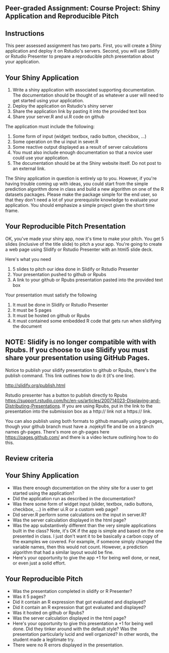 ## Peer-graded Assignment: Course Project: Shiny Application and Reproducible Pitch  


## Instructions  
This peer assessed assignment has two parts. First, you will create a Shiny application and deploy it on Rstudio's servers. Second, you will use Slidify or Rstudio Presenter to prepare a reproducible pitch presentation about your application.  

## Your Shiny Application 

1. Write a shiny application with associated supporting documentation. The documentation should be thought of as whatever a user will need to get started using your application.  
2. Deploy the application on Rstudio's shiny server  
3. Share the application link by pasting it into the provided text box  
4. Share your server.R and ui.R code on github  

The application must include the following:  

1. Some form of input (widget: textbox, radio button, checkbox, ...)  
2. Some operation on the ui input in sever.R  
3. Some reactive output displayed as a result of server calculations  
4. You must also include enough documentation so that a novice user could use your application.  
5. The documentation should be at the Shiny website itself. Do not post to an external link.  

The Shiny application in question is entirely up to you. However, if you're having trouble coming up with ideas, you could start from the simple prediction algorithm done in class and build a new algorithm on one of the R datasets packages. Please make the package simple for the end user, so that they don't need a lot of your prerequisite knowledge to evaluate your application. You should emphasize a simple project given the short time frame.  

## Your Reproducible Pitch Presentation  

OK, you've made your shiny app, now it's time to make your pitch. You get 5 slides (inclusive of the title slide) to pitch a your app. You're going to create a web page using Slidify or Rstudio Presenter with an html5 slide deck.  

Here's what you need  

1. 5 slides to pitch our idea done in Slidify or Rstudio Presenter  
2. Your presentation pushed to github or Rpubs  
3. A link to your github or Rpubs presentation pasted into the provided text box  

Your presentation must satisfy the following  

1. It must be done in Slidify or Rstudio Presenter  
2. It must be 5 pages  
3. It must be hosted on github or Rpubs  
4. It must contained some embedded R code that gets run when slidifying the document  

## NOTE:  Slidify is no longer compatible with with Rpubs. If you choose to use Slidify you must share your presentation using GitHub Pages.  

Notice to publish your slidify presentation to github or Rpubs, there's the publish command. This link outlines how to do it (it's one line).  

http://slidify.org/publish.html  

Rstudio presenter has a button to publish directly to Rpubs https://support.rstudio.com/hc/en-us/articles/200714023-Displaying-and-Distributing-Presentations. If you are using Rpubs, put in the link to the presentation into the submission box as a http:// link not a https:// link.  

You can also publish using both formats to github manually using gh-pages, though your github branch must have a .nojekyll fle and be on a branch names gh-pages. There's more on gh-pages here https://pages.github.com/ and there is a video lecture outlining how to do this.  

## Review criteria 

## Your Shiny Application

* Was there enough documentation on the shiny site for a user to get started using the application?  
* Did the application run as described in the documentation?  
* Was there some form of widget input (slider, textbox, radio buttons, checkbox, ...) in either ui.R or a custom web page?  
* Did server.R perform some calculations on the input in server.R?  
* Was the server calculation displayed in the html page?  
* Was the app substantively different than the very simple applications built in the class? Note, it's OK if the app is simple and based on the one presented in class. I just don't want it to be basically a carbon copy of the examples we covered. For example, if someone simply changed the variable names, then this would not count. However, a prediction algorithm that had a similar layout would be fine.  
* Here's your opportunity to give the app +1 for being well done, or neat, or even just a solid effort.  

## Your Reproducible Pitch

* Was the presentation completed in slidify or R Presenter?  
* Was it 5 pages?  
* Did it contain an R expression that got evaluated and displayed?  
* Did it contain an R expression that got evaluated and displayed?  
* Was it hosted on github or Rpubs?  
* Was the server calculation displayed in the html page?  
* Here's your opportunity to give this presentation a +1 for being well done. Did they tinker around with the default style? Was the presentation particularly lucid and well organized? In other words, the student made a legitimate try.  
* There were no R errors displayed in the presentation.  